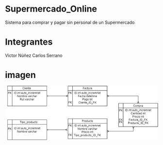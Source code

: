 # Supermercado_Online
Sistema para comprar y pagar sin personal de un Supermercado
# Integrantes
Victor Núñez
Carlos Serrano
# imagen
![modelo](Ima/tienda.png)

